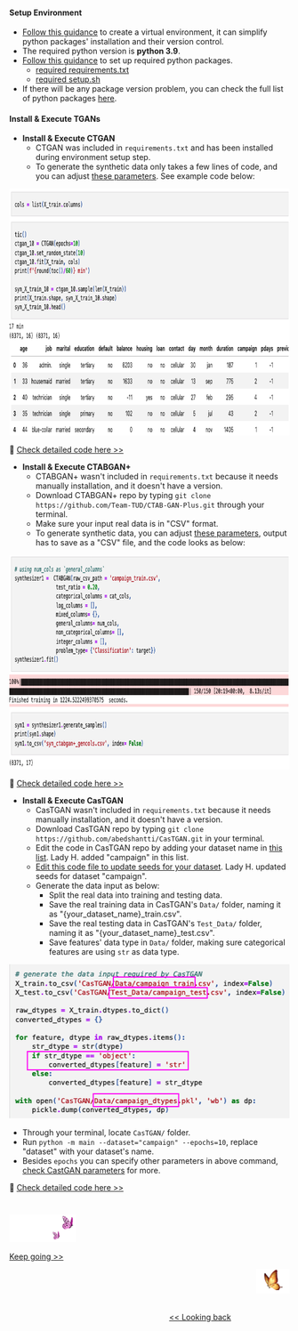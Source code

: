 #### Setup Environment

* [Follow this guidance][15] to create a virtual environment, it can simplify python packages' installation and their version control.
* The required python version is <b>python 3.9</b>.
* [Follow this guidance][18] to set up required python packages.
  * [required requirements.txt][16]
  * [required setup.sh][17] 
* If there will be any package version problem, you can check the full list of python packages [here][19].


#### Install & Execute TGANs

* <b>Install & Execute CTGAN</b>
  * CTGAN was included in `requirements.txt` and has been installed during environment setup step.
  * To generate the synthetic data only takes a few lines of code, and you can adjust [these parameters][14]. See example code below:
<img src="https://github.com/lady-h-world/My_Garden/blob/main/images/Secret_Guest_images/ctgan_syn_gen_code.png" width="903" height="444" />
  
🌻 [Check detailed code here >>][5] 


* <b>Install & Execute CTABGAN+</b>
  * CTABGAN+ wasn't included in `requirements.txt` because it needs manually installation, and it doesn't have a version.
  * Download CTABGAN+ repo by typing `git clone https://github.com/Team-TUD/CTAB-GAN-Plus.git` through your terminal.
  * Make sure your input real data is in "CSV" format.
  * To generate synthetic data, you can adjust [these parameters][4], output has to save as a "CSV" file, and the code looks as below:
<img src="https://github.com/lady-h-world/My_Garden/blob/main/images/Secret_Guest_images/ctabgan+_syn_gen_code.png" width="903" height="385" />

🌻 [Check detailed code here >>][3] 


* <b>Install & Execute CasTGAN</b>
  * CasTGAN wasn't included in `requirements.txt` because it needs manually installation, and it doesn't have a version. 
  * Download CasTGAN repo by typing `git clone https://github.com/abedshantti/CasTGAN.git` in your terminal.
  * Edit the code in CasTGAN repo by adding your dataset name in [this list][8]. Lady H. added "campaign" in this list.
  * [Edit this code file to update seeds for your dataset][9]. Lady H. updated seeds for dataset "campaign".
  * Generate the data input as below:
    * Split the real data into training and testing data.
    * Save the real training data in CasTGAN's `Data/` folder, naming it as "{your_dataset_name}_train.csv".
    * Save the real testing data in CasTGAN's `Test_Data/` folder, naming it as "{your_dataset_name}_test.csv".
    * Save features' data type in `Data/` folder, making sure categorical features are using `str` as data type.
<img src="https://github.com/lady-h-world/My_Garden/blob/main/images/Secret_Guest_images/castgan_data_input.png" width="528" height="277" />
  
  * Through your terminal, locate `CasTGAN/` folder.
  * Run `python -m main --dataset="campaign" --epochs=10`, replace "dataset" with your dataset's name.
  * Besides `epochs` you can specify other parameters in above command, [check CastGAN parameters][10] for more.

🌻 [Check detailed code here >>][13] 


#
<p align="left">
<img src="https://github.com/lady-h-world/My_Garden/blob/main/images/follow_us.png" width="120" height="50" />
</p>

[Keep going >>][11]

<p align="right">
<img src="https://github.com/lady-h-world/My_Garden/blob/main/images/going_back.png" width="60" height="44" />
</p>

&nbsp;&nbsp;&nbsp;&nbsp;&nbsp;&nbsp;&nbsp;&nbsp;&nbsp;&nbsp;&nbsp;&nbsp;&nbsp;&nbsp;&nbsp;&nbsp;&nbsp;&nbsp;&nbsp;&nbsp;&nbsp;&nbsp;&nbsp;&nbsp;&nbsp;&nbsp;&nbsp;&nbsp;&nbsp;&nbsp;&nbsp;&nbsp;&nbsp;&nbsp;&nbsp;&nbsp;&nbsp;&nbsp;&nbsp;&nbsp;&nbsp;&nbsp;&nbsp;&nbsp;&nbsp;&nbsp;&nbsp;&nbsp;&nbsp;&nbsp;&nbsp;&nbsp;&nbsp;&nbsp;&nbsp;&nbsp;&nbsp;&nbsp;&nbsp;&nbsp;&nbsp;&nbsp;&nbsp;&nbsp;&nbsp;&nbsp;&nbsp;&nbsp;&nbsp;&nbsp;&nbsp;&nbsp;&nbsp;&nbsp;&nbsp;&nbsp;&nbsp;&nbsp;&nbsp;&nbsp;&nbsp;&nbsp;&nbsp;&nbsp;&nbsp;&nbsp;&nbsp;&nbsp;&nbsp;&nbsp;&nbsp;&nbsp;&nbsp;&nbsp;&nbsp;&nbsp;&nbsp;&nbsp;&nbsp;&nbsp;&nbsp;&nbsp;&nbsp;&nbsp;&nbsp;&nbsp;&nbsp;&nbsp;&nbsp;&nbsp;&nbsp;&nbsp;&nbsp;&nbsp;&nbsp;&nbsp;&nbsp;&nbsp;&nbsp;&nbsp;&nbsp;&nbsp;&nbsp;&nbsp;&nbsp;&nbsp;&nbsp;&nbsp;&nbsp;&nbsp;&nbsp;&nbsp;&nbsp;&nbsp;&nbsp;&nbsp;&nbsp;&nbsp;&nbsp;&nbsp;&nbsp;&nbsp;&nbsp;&nbsp;&nbsp;&nbsp;&nbsp;&nbsp;&nbsp;&nbsp;&nbsp;&nbsp;&nbsp;&nbsp;&nbsp;&nbsp;&nbsp;&nbsp;&nbsp;&nbsp;&nbsp;&nbsp;&nbsp;&nbsp;&nbsp;&nbsp;&nbsp;&nbsp;&nbsp;&nbsp;&nbsp;&nbsp;&nbsp;&nbsp;&nbsp;&nbsp;&nbsp;&nbsp;&nbsp;&nbsp;&nbsp;&nbsp;&nbsp;&nbsp;&nbsp;&nbsp;&nbsp;&nbsp;&nbsp;&nbsp;&nbsp;&nbsp;&nbsp;&nbsp;&nbsp;&nbsp;&nbsp;&nbsp;&nbsp;&nbsp;&nbsp;[<< Looking back][12]


[1]:https://github.com/sdv-dev/CTGAN?tab=readme-ov-file#use-the-ctgan-standalone-library
[2]:https://github.com/sdv-dev/CTGAN?tab=readme-ov-file#usage-example
[3]:https://github.com/lady-h-world/My_Garden/blob/main/code/secret_guest/syn_data_exps/syn_ctabgan%2B.ipynb
[4]:https://github.com/Team-TUD/CTAB-GAN-Plus/blob/main/model/ctabgan.py#L17-L25
[5]:https://github.com/lady-h-world/My_Garden/blob/main/code/secret_guest/syn_data_exps/syn_ctgan.ipynb
[6]:https://github.com/lady-h-world/My_Garden/blob/main/code/secret_guest/syn_data_exps/syn_castgan.ipynb
[7]:https://github.com/abedshantti/castgan#system-requirements
[8]:https://github.com/abedshantti/CasTGAN/blob/main/main.py#L19-L31
[9]:https://github.com/abedshantti/CasTGAN/blob/main/main.py#L206-L257
[10]:https://github.com/abedshantti/CasTGAN/blob/main/Model/CasTGAN.py#L380-L413
[11]:https://github.com/lady-h-world/My_Garden/blob/main/reading_pages/Secret_Guest/tgans7.md
[12]:https://github.com/lady-h-world/My_Garden/blob/main/reading_pages/Secret_Guest/tgans5.md
[13]:https://github.com/lady-h-world/My_Garden/blob/main/code/secret_guest/syn_data_exps/syn_castgan.ipynb
[14]:https://github.com/sdv-dev/CTGAN/blob/main/ctgan/synthesizers/ctgan.py#L107-L144
[15]:https://github.com/lady-h-world/My_Garden/blob/main/reading_pages/Rainbow_Moss/virtual_env/virtual_env1.md#how-to-create-python-virtual-environments
[16]:https://github.com/lady-h-world/My_Garden/blob/main/code/secret_guest/requirements.txt
[17]:https://github.com/lady-h-world/My_Garden/blob/main/code/secret_guest/setup.sh
[18]:https://github.com/lady-h-world/My_Garden/blob/main/reading_pages/Rainbow_Moss/virtual_env/virtual_env1.md#how-to-install-requirements
[19]:https://github.com/lady-h-world/My_Garden/blob/main/code/secret_guest/full_requirements_bk.txt